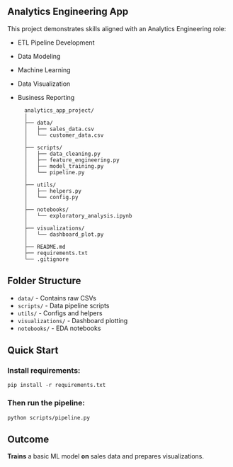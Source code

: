 ## Analytics Engineering App

This project demonstrates skills aligned with an Analytics Engineering role:

- ETL Pipeline Development
- Data Modeling
- Machine Learning
- Data Visualization
- Business Reporting

        analytics_app_project/
        │
        ├── data/
        │   ├── sales_data.csv
        │   └── customer_data.csv
        │
        ├── scripts/
        │   ├── data_cleaning.py
        │   ├── feature_engineering.py
        │   ├── model_training.py
        │   └── pipeline.py
        │
        ├── utils/
        │   ├── helpers.py
        │   └── config.py
        │
        ├── notebooks/
        │   └── exploratory_analysis.ipynb
        │
        ├── visualizations/
        │   └── dashboard_plot.py
        │
        ├── README.md
        ├── requirements.txt
        └── .gitignore



## Folder Structure

- `data/` - Contains raw CSVs
- `scripts/` - Data pipeline scripts
- `utils/` - Configs and helpers
- `visualizations/` - Dashboard plotting
- `notebooks/` - EDA notebooks

## Quick Start

### Install requirements:

    pip install -r requirements.txt

### Then run the pipeline:

    python scripts/pipeline.py

## Outcome

**Trains** a basic ML model **on** sales data and prepares visualizations.


